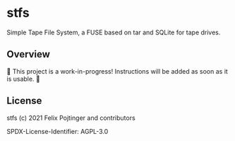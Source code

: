 # stfs

Simple Tape File System, a FUSE based on tar and SQLite for tape drives.

## Overview

🚧 This project is a work-in-progress! Instructions will be added as soon as it is usable. 🚧

## License

stfs (c) 2021 Felix Pojtinger and contributors

SPDX-License-Identifier: AGPL-3.0
